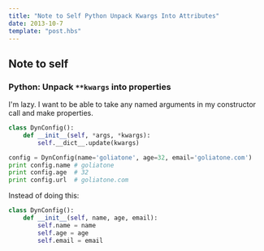 ```yaml
---
title: "Note to Self Python Unpack Kwargs Into Attributes"
date: 2013-10-7
template: "post.hbs"
---
```


## Note to self

### Python: Unpack `**kwargs` into properties

I'm lazy. I want to be able to take any named arguments in my constructor call and make properties.

```python
class DynConfig():
    def __init__(self, *args, *kwargs):
        self.__dict__.update(kwargs)

config = DynConfig(name='goliatone', age=32, email='goliatone.com')
print config.name # goliatone
print config.age  # 32
print config.url  # goliatone.com
```

Instead of doing this:

```python
class DynConfig():
    def __init__(self, name, age, email):
        self.name = name
        self.age = age
        self.email = email
```